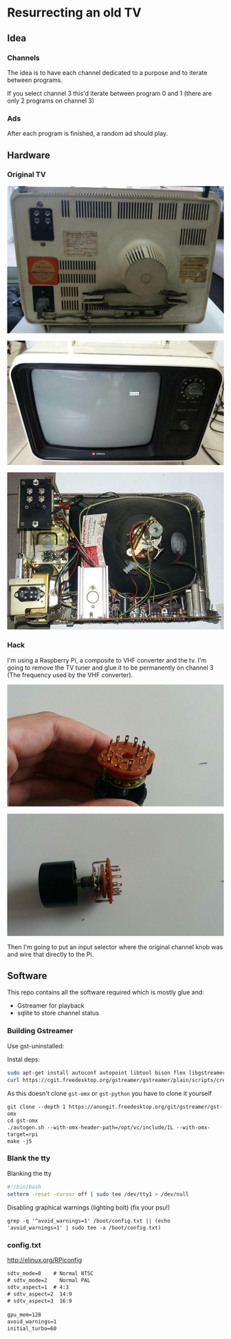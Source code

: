 # Resurrecting an old TV

## Idea

### Channels

The idea is to have each channel dedicated to a purpose and to iterate between programs.

If you select channel 3 this'd iterate between program 0 and 1 (there are only 2 programs on channel 3)

### Ads

After each program is finished, a random ad should play.

## Hardware

### Original TV

![Back](/images/back.jpg)

![Front](/images/front.jpg)

![Insides](/images/insides.jpg)

### Hack

I'm using a Raspberry Pi, a composite to VHF converter and the tv.
I'm going to remove the TV tuner and glue it to be permanently on channel 3 (The frequency used by the VHF converter).

![back](/images/selector-back.jpg)

![side](/images/selector-side.jpg)

Then I'm going to put an input selector where the original channel knob was and wire that directly to the Pi.

## Software

This repo contains all the software required which is mostly glue and:

* Gstreamer for playback
* sqlite to store channel status

### Building Gstreamer

Use gst-uninstalled:

Instal deps:

```bash
sudo apt-get install autoconf autopoint libtool bison flex libgstreamer1.0-dev yasm liborc-0.4-dev libx264-dev git-core libegl1-mesa-dev libgles2-mesa-dev python-gi-dev python-dev python3-dev
curl https://cgit.freedesktop.org/gstreamer/gstreamer/plain/scripts/create-uninstalled-setup.sh | sh
```

As this doesn't clone `gst-omx` or `gst-python` you have to clone it yourself

```
git clone --depth 1 https://anongit.freedesktop.org/git/gstreamer/gst-omx
cd gst-omx
./autogen.sh --with-omx-header-path=/opt/vc/include/IL --with-omx-target=rpi
make -j5
```


### Blank the tty

Blanking the tty

```bash
#!/bin/bash
setterm -reset -cursor off | sudo tee /dev/tty1 > /dev/null
```

Disabling graphical warnings (lighting bolt) (fix your psu!)

```
grep -q '^avoid_warnings=1' /boot/config.txt || (echo 'avoid_warnings=1' | sudo tee -a /boot/config.txt)
```


### config.txt

http://elinux.org/RPiconfig

```
sdtv_mode=0    # Normal NTSC
# sdtv_mode=2    Normal PAL
sdtv_aspect=1  # 4:3
# sdtv_aspect=2  14:9
# sdtv_aspect=3  16:9

gpu_mem=128
avoid_warnings=1
initial_turbo=60
```

